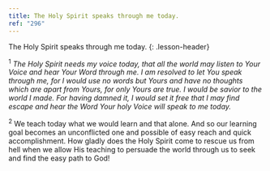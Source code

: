 ```yaml
---
title: The Holy Spirit speaks through me today.
ref: "296"
---
```


The Holy Spirit speaks through me today.
{: .lesson-header}

<sup>1</sup> *The Holy Spirit needs my voice today, that all the world
may listen to Your Voice and hear Your Word through me. I am resolved to
let You speak through me, for I would use no words but Yours and have no
thoughts which are apart from Yours, for only Yours are true. I would be
savior to the world I made. For having damned it, I would set it free
that I may find escape and hear the Word Your holy Voice will speak to
me today.*

<sup>2</sup> We teach today what we would learn and that alone. And so
our learning goal becomes an unconflicted one and possible of easy reach
and quick accomplishment. How gladly does the Holy Spirit come to rescue
us from hell when we allow His teaching to persuade the world through us
to seek and find the easy path to God!

